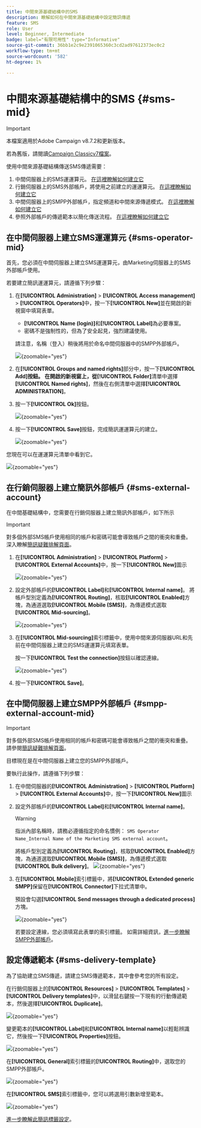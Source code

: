 ```yaml
---
title: 中間來源基礎結構中的SMS
description: 瞭解如何在中間來源基礎結構中設定簡訊傳遞
feature: SMS
role: User
level: Beginner, Intermediate
badge: label="有限可用性" type="Informative"
source-git-commit: 36bb1e2c9e2391065360c3cd2ad97612373ec0c2
workflow-type: tm+mt
source-wordcount: '582'
ht-degree: 1%

---
```



# 中間來源基礎結構中的SMS {#sms-mid}

>[!IMPORTANT]
>
>本檔案適用於Adobe Campaign v8.7.2和更新版本。
>
>若為舊版，請閱讀[Campaign Classicv7檔案](https://experienceleague.adobe.com/en/docs/campaign-classic/using/sending-messages/sending-messages-on-mobiles/sms-set-up/sms-set-up)。

使用中間來源基礎結構傳送SMS傳遞需要：

1. 中間伺服器上的SMS運運算元。 [在這裡瞭解如何建立它](#sms-operator-mid)
1. 行銷伺服器上的SMS外部帳戶，將使用之前建立的運運算元。 [在這裡瞭解如何建立它](#sms-external-account)
1. 中間伺服器上的SMPP外部帳戶，指定頻道和中間來源傳遞模式。 [在這裡瞭解如何建立它](#smpp-external-account-mid)
1. 參照外部帳戶的傳遞範本以簡化傳送流程。 [在這裡瞭解如何建立它](#sms-delivery-template)

## 在中間伺服器上建立SMS運運算元 {#sms-operator-mid}

首先，您必須在中間伺服器上建立SMS運運算元，由Marketing伺服器上的SMS外部帳戶使用。

若要建立簡訊運運算元，請遵循下列步驟：

1. 在&#x200B;**[!UICONTROL Administration]** > **[!UICONTROL Access management]** > **[!UICONTROL Operators]**&#x200B;中，按一下&#x200B;**[!UICONTROL New]**&#x200B;並在開啟的新視窗中填寫表單。

   * **[!UICONTROL Name (login)]**&#x200B;和&#x200B;**[!UICONTROL Label]**&#x200B;為必要專案。
   * 密碼不是強制性的，但為了安全起見，強烈建議使用。

   請注意，名稱（登入）稍後將用於命名中間伺服器中的SMPP外部帳戶。

   ![](assets/smsoperator_mid.png){zoomable="yes"}

1. 在&#x200B;**[!UICONTROL Groups and named rights]**&#x200B;部分中，按一下&#x200B;**[!UICONTROL Add]**按鈕。
在開啟的新視窗上，從**[!UICONTROL Folder]**&#x200B;清單中選擇&#x200B;**[!UICONTROL Named rights]**，然後在右側清單中選擇&#x200B;**[!UICONTROL ADMINISTRATION]**。

1. 按一下&#x200B;**[!UICONTROL Ok]**&#x200B;按鈕。

   ![](assets/smsoperator_rights.png){zoomable="yes"}

1. 按一下&#x200B;**[!UICONTROL Save]**&#x200B;按鈕，完成簡訊運運算元的建立。

   ![](assets/smsoperator_save.png){zoomable="yes"}

您現在可以在運運算元清單中看到它。

![](assets/smsoperator_list.png){zoomable="yes"}

## 在行銷伺服器上建立簡訊外部帳戶 {#sms-external-account}

在中間基礎結構中，您需要在行銷伺服器上建立簡訊外部帳戶，如下所示

>[!IMPORTANT]
>
>對多個外部SMS帳戶使用相同的帳戶和密碼可能會導致帳戶之間的衝突和重疊。 深入瞭解[簡訊疑難排解頁面](smpp-connection.md#sms-troubleshooting)。

1. 在&#x200B;**[!UICONTROL Administration]** > **[!UICONTROL Platform]** > **[!UICONTROL External Accounts]**&#x200B;中，按一下&#x200B;**[!UICONTROL New]**&#x200B;圖示

   ![](assets/sms_extaccount.png){zoomable="yes"}

1. 設定外部帳戶的&#x200B;**[!UICONTROL Label]**&#x200B;和&#x200B;**[!UICONTROL Internal name]**。 將帳戶型別定義為&#x200B;**[!UICONTROL Routing]**，核取&#x200B;**[!UICONTROL Enabled]**&#x200B;方塊，為通道選取&#x200B;**[!UICONTROL Mobile (SMS)]**，為傳遞模式選取&#x200B;**[!UICONTROL Mid-sourcing]**。

   ![](assets/mid_smsextaccount.png){zoomable="yes"}

1. 在&#x200B;**[!UICONTROL Mid-sourcing]**&#x200B;索引標籤中，使用中間來源伺服器URL和先前在中間伺服器上建立的SMS運運算元填寫表單。

   按一下&#x200B;**[!UICONTROL Test the connection]**&#x200B;按鈕以確認連線。

   ![](assets/midtab_smsextaccount.png){zoomable="yes"}

1. 按一下&#x200B;**[!UICONTROL Save]**。

## 在中間伺服器上建立SMPP外部帳戶 {#smpp-external-account-mid}

>[!IMPORTANT]
>
>對多個外部SMS帳戶使用相同的帳戶和密碼可能會導致帳戶之間的衝突和重疊。 請參閱[簡訊疑難排解頁面](smpp-connection.md#sms-troubleshooting)。

目標現在是在中間伺服器上建立您的SMPP外部帳戶。

要執行此操作，請遵循下列步驟：

1. 在中間伺服器的&#x200B;**[!UICONTROL Administration]** > **[!UICONTROL Platform]** > **[!UICONTROL External Accounts]**&#x200B;中，按一下&#x200B;**[!UICONTROL New]**&#x200B;圖示

1. 設定外部帳戶的&#x200B;**[!UICONTROL Label]**&#x200B;和&#x200B;**[!UICONTROL Internal name]**。

   >[!WARNING]
   >
   >指派內部名稱時，請務必遵循指定的命名慣例： `SMS Operator Name_Internal Name of the Marketing SMS external account`。
   >

   將帳戶型別定義為&#x200B;**[!UICONTROL Routing]**，核取&#x200B;**[!UICONTROL Enabled]**&#x200B;方塊，為通道選取&#x200B;**[!UICONTROL Mobile (SMS)]**，為傳遞模式選取&#x200B;**[!UICONTROL Bulk delivery]**。
   ![](assets/mid_extaccount.png){zoomable="yes"}

1. 在&#x200B;**[!UICONTROL Mobile]**&#x200B;索引標籤中，將&#x200B;**[!UICONTROL Extended generic SMPP]**&#x200B;保留在&#x200B;**[!UICONTROL Connector]**&#x200B;下拉式清單中。

   預設會勾選&#x200B;**[!UICONTROL Send messages through a dedicated process]**&#x200B;方塊。

   ![](assets/sms_extaccount_connector.png){zoomable="yes"}

   若要設定連線，您必須填寫此表單的索引標籤。 如需詳細資訊，[進一步瞭解SMPP外部帳戶](smpp-external-account.md#smpp-connection-settings)。

## 設定傳遞範本 {#sms-delivery-template}

為了協助建立SMS傳遞，請建立SMS傳遞範本，其中會參考您的所有設定。

在行銷伺服器上的&#x200B;**[!UICONTROL Resources]** > **[!UICONTROL Templates]** > **[!UICONTROL Delivery templates]**&#x200B;中，以滑鼠右鍵按一下現有的行動傳遞範本，然後選擇&#x200B;**[!UICONTROL Duplicate]**。

![](assets/sms_template_duplicate.png){zoomable="yes"}

變更範本的&#x200B;**[!UICONTROL Label]**&#x200B;和&#x200B;**[!UICONTROL Internal name]**&#x200B;以輕鬆辨識它，然後按一下&#x200B;**[!UICONTROL Properties]**&#x200B;按鈕。

![](assets/sms_template_name.png){zoomable="yes"}

在&#x200B;**[!UICONTROL General]**&#x200B;索引標籤的&#x200B;**[!UICONTROL Routing]**&#x200B;中，選取您的SMPP外部帳戶。

![](assets/mid_template.png){zoomable="yes"}

在&#x200B;**[!UICONTROL SMS]**&#x200B;索引標籤中，您可以將選用引數新增至範本。

![](assets/sms_template_properties.png){zoomable="yes"}

[進一步瞭解此簡訊標籤設定](sms-delivery-settings.md)。